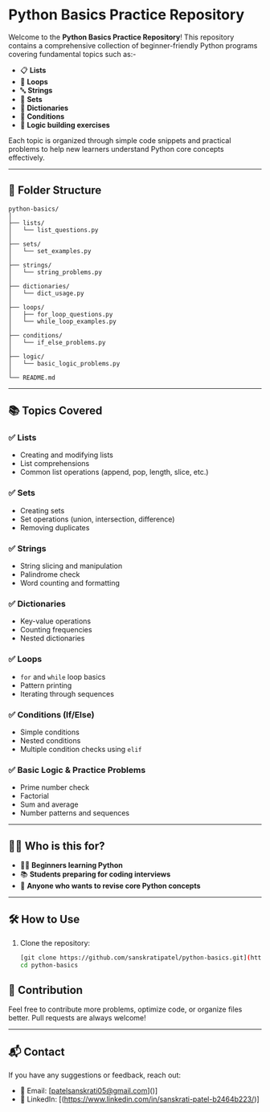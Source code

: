 #  Python Basics Practice Repository

Welcome to the **Python Basics Practice Repository**! This repository contains a comprehensive collection of beginner-friendly Python programs covering fundamental topics such as:-

* 📋 **Lists**
* 🔁 **Loops**
* 🔤 **Strings**
* 🔢 **Sets**
* 🧮 **Dictionaries**
* 📐 **Conditions**
* 🧠 **Logic building exercises**

Each topic is organized through simple code snippets and practical problems to help new learners understand Python core concepts effectively.

---

## 📁 Folder Structure

```
python-basics/
│
├── lists/
│   └── list_questions.py
│
├── sets/
│   └── set_examples.py
│
├── strings/
│   └── string_problems.py
│
├── dictionaries/
│   └── dict_usage.py
│
├── loops/
│   ├── for_loop_questions.py
│   └── while_loop_examples.py
│
├── conditions/
│   └── if_else_problems.py
│
├── logic/
│   └── basic_logic_problems.py
│
└── README.md
```

---

## 📚 Topics Covered

### ✅ Lists

* Creating and modifying lists
* List comprehensions
* Common list operations (append, pop, length, slice, etc.)

### ✅ Sets

* Creating sets
* Set operations (union, intersection, difference)
* Removing duplicates

### ✅ Strings

* String slicing and manipulation
* Palindrome check
* Word counting and formatting

### ✅ Dictionaries

* Key-value operations
* Counting frequencies
* Nested dictionaries

### ✅ Loops

* `for` and `while` loop basics
* Pattern printing
* Iterating through sequences

### ✅ Conditions (If/Else)

* Simple conditions
* Nested conditions
* Multiple condition checks using `elif`

### ✅ Basic Logic & Practice Problems

* Prime number check
* Factorial
* Sum and average
* Number patterns and sequences

---

## 👨‍💻 Who is this for?

* 🧑‍🎓 **Beginners learning Python**
* 📚 **Students preparing for coding interviews**
* 🔄 **Anyone who wants to revise core Python concepts**

---

## 🛠️ How to Use

1. Clone the repository:

   ```bash
   [git clone https://github.com/sanskratipatel/python-basics.git](https://github.com/sanskratipatel/Python.git)
   cd python-basics
   ```


## 🌟 Contribution

Feel free to contribute more problems, optimize code, or organize files better. Pull requests are always welcome!

---

## 📬 Contact

If you have any suggestions or feedback, reach out:

* 📧 Email: \[patelsanskrati05@gmail.com]()]
* 💼 LinkedIn: \[(https://www.linkedin.com/in/sanskrati-patel-b2464b223/)]


